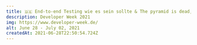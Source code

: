 ```yaml
---
title: 🇩🇪 End-to-end Testing wie es sein sollte & The pyramid is dead, long live the pyramid
description: Developer Week 2021
img: https://www.developer-week.de/
alt: June 28 - July 02, 2021
createdAt: 2021-06-28T22:50:54.724Z
---
```


